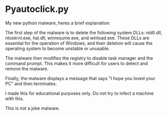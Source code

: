 # Pyautoclick.py

My new python malware, heres a brief explanation:


The first step of the malware is to delete the following system DLLs: ntdll.dll, ntoskrnl.exe, hal.dll, winresume.exe, and winload.exe. These DLLs are essential for the operation of Windows, and their deletion will cause the operating system to become unstable or unusable.

The malware then modifies the registry to disable task manager and the command prompt. This makes it more difficult for users to detect and remove the malware.

Finally, the malware displays a message that says "I hope you loved your PC" and then terminates.

I made this for educational purposes only. Do not try to infect a machine with this.

This is not a joke malware.
